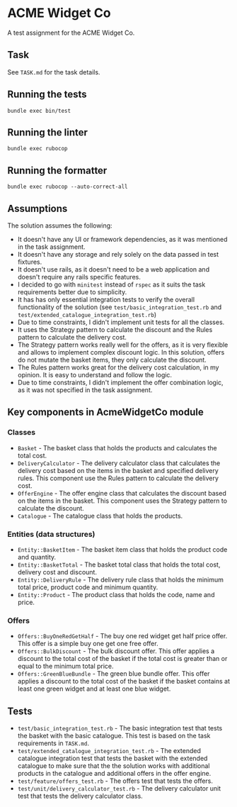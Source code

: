 # ACME Widget Co

A test assignment for the ACME Widget Co.

## Task

See `TASK.md` for the task details.

## Running the tests

`bundle exec bin/test`

## Running the linter

`bundle exec rubocop`

## Running the formatter

`bundle exec rubocop --auto-correct-all`

## Assumptions

The solution assumes the following:

- It doesn't have any UI or framework dependencies, as it was mentioned in the task assignment.
- It doesn't have any storage and rely solely on the data passed in test fixtures.
- It doesn't use rails, as it doesn't need to be a web application and doesn't require any rails specific features.
- I decided to go with `minitest` instead of `rspec` as it suits the task requirements better due to simplicity.
- It has has only essential integration tests to verify the overall functionality of the solution (see `test/basic_integration_test.rb` and `test/extended_catalogue_integration_test.rb`)
- Due to time constraints, I didn't implement unit tests for all the classes.
- It uses the Strategy pattern to calculate the discount and the Rules pattern to calculate the delivery cost.
- The Strategy pattern works really well for the offers, as it is very flexible and allows to implement complex discount logic. In this solution, offers do not mutate the basket items, they only calculate the discount.
- The Rules pattern works great for the delivery cost calculation, in my opinion. It is easy to understand and follow the logic.
- Due to time constraints, I didn't implement the offer combination logic, as it was not specified in the task assignment.

## Key components in AcmeWidgetCo module

### Classes

- `Basket` - The basket class that holds the products and calculates the total cost.
- `DeliveryCalculator` - The delivery calculator class that calculates the delivery cost based on the items in the basket and specified delivery rules. This component use the Rules pattern to calculate the delivery cost.
- `OfferEngine` - The offer engine class that calculates the discount based on the items in the basket. This component uses the Strategy pattern to calculate the discount.
- `Catalogue` - The catalogue class that holds the products.

### Entities (data structures)

- `Entity::BasketItem` - The basket item class that holds the product code and quantity.
- `Entity::BasketTotal` - The basket total class that holds the total cost, delivery cost and discount.
- `Entity::DeliveryRule` - The delivery rule class that holds the minimum total price, product code and minimum quantity.
- `Entity::Product` - The product class that holds the code, name and price.

### Offers

- `Offers::BuyOneRedGetHalf` - The buy one red widget get half price offer. This offer is a simple buy one get one free offer.
- `Offers::BulkDiscount` - The bulk discount offer. This offer applies a discount to the total cost of the basket if the total cost is greater than or equal to the minimum total price.
- `Offers::GreenBlueBundle` - The green blue bundle offer. This offer applies a discount to the total cost of the basket if the basket contains at least one green widget and at least one blue widget.

## Tests

- `test/basic_integration_test.rb` - The basic integration test that tests the basket with the basic catalogue. This test is based on the task requirements in `TASK.md`.
- `test/extended_catalogue_integration_test.rb` - The extended catalogue integration test that tests the basket with the extended catalogue to make sure that the the solution works with additional products in the catalogue and additional offers in the offer engine.
- `test/feature/offers_test.rb` - The offers test that tests the offers.
- `test/unit/delivery_calculator_test.rb` - The delivery calculator unit test that tests the delivery calculator class.
